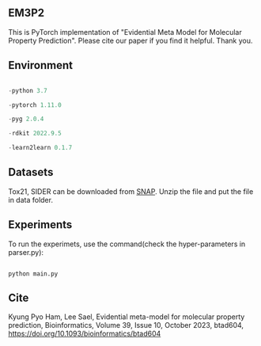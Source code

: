 ## EM3P2
This is PyTorch implementation of "Evidential Meta Model for Molecular Property Prediction".
Please cite our paper if you find it helpful. Thank you.

## Environment
```python

-python 3.7

-pytorch 1.11.0

-pyg 2.0.4

-rdkit 2022.9.5

-learn2learn 0.1.7
```

## Datasets
Tox21, SIDER can be downloaded from [SNAP](https://snap.stanford.edu/gnn-pretrain/data/). Unzip the file and put the file in data folder.
## Experiments
To run the experimets, use the command(check the hyper-parameters in parser.py):
```

python main.py

```

## Cite
Kyung Pyo Ham, Lee Sael, Evidential meta-model for molecular property prediction, Bioinformatics, Volume 39, Issue 10, October 2023, btad604, https://doi.org/10.1093/bioinformatics/btad604
